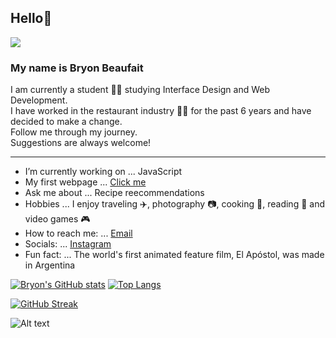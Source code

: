 ## Hello👋

![](https://komarev.com/ghpvc/?username=Bryonb88&label=Visits&color=6BC9FA&style=plastic)

### My name is Bryon Beaufait

I am currently a student :man_student: studying Interface Design and Web Development.  
I have worked in the restaurant industry :man_cook: for the past 6 years and have decided to make a change.  
Follow me through my journey.  
Suggestions are always welcome!

---

- I’m currently working on ... JavaScript
- My first webpage ... [Click me](https://about-me-bryonb88.netlify.app/)
- Ask me about ... Recipe reecommendations 
- Hobbies ... I enjoy traveling :airplane:, photography :camera:, cooking :knife:, reading :book: and video games :video_game:
- How to reach me: ... <a href="mailto:beaufaitb@gmail.com">Email</a>
- Socials: ...  [Instagram](https://www.instagram.com/bryon_beaufait/)
- Fun fact: ... The world's first animated feature film, El Apóstol, was made in Argentina

[![Bryon's GitHub stats](https://github-readme-stats.vercel.app/api?username=bryonbeaufait&theme=transparent)](https://github.com/anuraghazra/github-readme-stats)
[![Top Langs](https://github-readme-stats.vercel.app/api/top-langs/?username=bryonbeaufait&theme=transparent&layout=compact)](https://github.com/anuraghazra/github-readme-stats)

[![GitHub Streak](http://github-readme-streak-stats.herokuapp.com?user=bryonbeaufait&theme=radical&date_format=M%20j%5B%2C%20Y%5D)](https://git.io/streak-stats)

![Alt text](https://spotify-recently-played-readme.vercel.app/api?user=1257507769&count=1)


